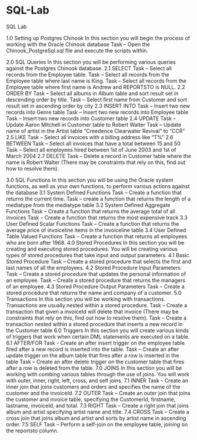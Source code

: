 # SQL-Lab
SQL Lab

1.0	Setting up Postgres Chinook
In this section you will begin the process of working with the Oracle Chinook database
Task – Open the Chinook_PostgreSql.sql file and execute the scripts within.

2.0 SQL Queries
In this section you will be performing various queries against the Postgres Chinook database.
2.1 SELECT
Task – Select all records from the Employee table.
Task – Select all records from the Employee table where last name is King.
Task – Select all records from the Employee table where first name is Andrew and REPORTSTO is NULL.
2.2 ORDER BY
Task – Select all albums in Album table and sort result set in descending order by title.
Task – Select first name from Customer and sort result set in ascending order by city
2.3 INSERT INTO
Task – Insert two new records into Genre table
Task – Insert two new records into Employee table
Task – Insert two new records into Customer table
2.4 UPDATE
Task – Update Aaron Mitchell in Customer table to Robert Walter
Task – Update name of artist in the Artist table “Creedence Clearwater Revival” to “CCR”
2.5 LIKE
Task – Select all invoices with a billing address like “T%”
2.6 BETWEEN
Task – Select all invoices that have a total between 15 and 50
Task – Select all employees hired between 1st of June 2003 and 1st of March 2004
2.7 DELETE
Task – Delete a record in Customer table where the name is Robert Walter (There may be constraints that rely on this, find out how to resolve them).

3.0	SQL Functions
In this section you will be using the Oracle system functions, as well as your own functions, to perform various actions against the database
3.1 System Defined Functions
Task – Create a function that returns the current time.
Task – create a function that returns the length of a mediatype from the mediatype table
3.2 System Defined Aggregate Functions
Task – Create a function that returns the average total of all invoices
Task – Create a function that returns the most expensive track
3.3 User Defined Scalar Functions
Task – Create a function that returns the average price of invoiceline items in the invoiceline table
3.4 User Defined Table Valued Functions
Task – Create a function that returns all employees who are born after 1968.
4.0 Stored Procedures
 In this section you will be creating and executing stored procedures. You will be creating various types of stored procedures that take input and output parameters.
4.1 Basic Stored Procedure
Task – Create a stored procedure that selects the first and last names of all the employees.
4.2 Stored Procedure Input Parameters
Task – Create a stored procedure that updates the personal information of an employee.
Task – Create a stored procedure that returns the managers of an employee.
4.3 Stored Procedure Output Parameters
Task – Create a stored procedure that returns the name and company of a customer.
5.0 Transactions
In this section you will be working with transactions. Transactions are usually nested within a stored procedure.
Task – Create a transaction that given a invoiceId will delete that invoice (There may be constraints that rely on this, find out how to resolve them).
Task – Create a transaction nested within a stored procedure that inserts a new record in the Customer table
6.0 Triggers
In this section you will create various kinds of triggers that work when certain DML statements are executed on a table.
6.1 AFTER/FOR
Task - Create an after insert trigger on the employee table fired after a new record is inserted into the table.
Task – Create an after update trigger on the album table that fires after a row is inserted in the table
Task – Create an after delete trigger on the customer table that fires after a row is deleted from the table.
7.0 JOINS
In this section you will be working with combing various tables through the use of joins. You will work with outer, inner, right, left, cross, and self joins.
7.1 INNER
Task – Create an inner join that joins customers and orders and specifies the name of the customer and the invoiceId.
7.2 OUTER
Task – Create an outer join that joins the customer and invoice table, specifying the CustomerId, firstname, lastname, invoiceId, and total.
7.3 RIGHT
Task – Create a right join that joins album and artist specifying artist name and title.
7.4 CROSS
Task – Create a cross join that joins album and artist and sorts by artist name in ascending order.
7.5 SELF
Task – Perform a self-join on the employee table, joining on the reportsto column.

